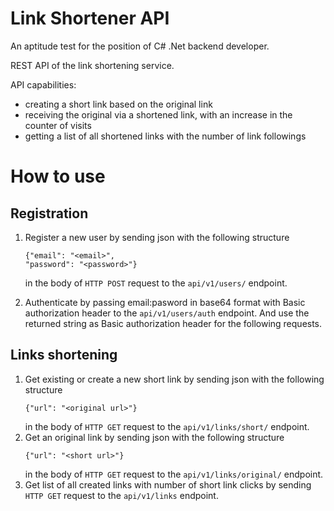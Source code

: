# Link Shortener API
Аn aptitude test for the position of C# .Net backend developer.

REST API of the link shortening service.

API capabilities:
- creating a short link based on the original link
- receiving the original via a shortened link, with an increase in the counter of visits
- getting a list of all shortened links with the number of link followings

# How to use
## Registration
1. Register a new user by sending json with the following structure
    ```
    {"email": "<email>",
    "password": "<password>"}
    ```
    in the body of `HTTP POST` request to the `api/v1/users/` endpoint.

2. Authenticate by passing email:pasword in base64 format with Basic authorization header to the `api/v1/users/auth` endpoint.
    And use the returned string as Basic authorization header for the following requests.
    
## Links shortening
1. Get existing or create a new short link by sending json with the following structure
    ```
    {"url": "<original url>"}
    ```
    in the body of `HTTP GET` request to the `api/v1/links/short/` endpoint.
2. Get an original link by sending json with the following structure
    ```
    {"url": "<short url>"}
    ```
    in the body of `HTTP GET` request to the `api/v1/links/original/` endpoint.
3. Get list of all created links with number of short link clicks by sending `HTTP GET` request to the `api/v1/links` endpoint.
